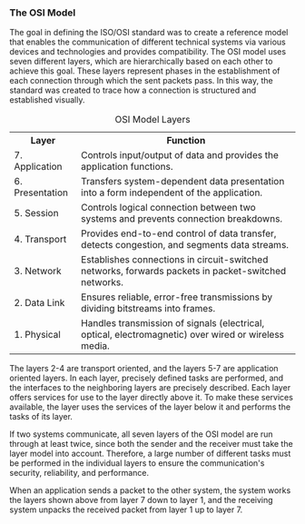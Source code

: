 <h3>The OSI Model</h3>

The goal in defining the ISO/OSI standard was to create a reference model that enables the communication of different technical systems via various devices and technologies and provides compatibility. The OSI model uses seven different layers, which are hierarchically based on each other to achieve this goal. These layers represent phases in the establishment of each connection through which the sent packets pass. In this way, the standard was created to trace how a connection is structured and established visually.

  <table>
    <caption>OSI Model Layers</caption>
    <tr>
      <th>Layer</th>
      <th>Function</th>
    </tr>
    <tr>
      <td>7. Application</td>
      <td>Controls input/output of data and provides the application functions.</td>
    </tr>
    <tr>
      <td>6. Presentation</td>
      <td>Transfers system-dependent data presentation into a form independent of the application.</td>
    </tr>
    <tr>
      <td>5. Session</td>
      <td>Controls logical connection between two systems and prevents connection breakdowns.</td>
    </tr>
    <tr>
      <td>4. Transport</td>
      <td>Provides end-to-end control of data transfer, detects congestion, and segments data streams.</td>
    </tr>
    <tr>
      <td>3. Network</td>
      <td>Establishes connections in circuit-switched networks, forwards packets in packet-switched networks.</td>
    </tr>
    <tr>
      <td>2. Data Link</td>
      <td>Ensures reliable, error-free transmissions by dividing bitstreams into frames.</td>
    </tr>
    <tr>
      <td>1. Physical</td>
      <td>Handles transmission of signals (electrical, optical, electromagnetic) over wired or wireless media.</td>
    </tr>
  </table>
  
The layers 2-4 are transport oriented, and the layers 5-7 are application oriented layers. In each layer, precisely defined tasks are performed, and the interfaces to the neighboring layers are precisely described. Each layer offers services for use to the layer directly above it. To make these services available, the layer uses the services of the layer below it and performs the tasks of its layer.

If two systems communicate, all seven layers of the OSI model are run through at least twice, since both the sender and the receiver must take the layer model into account. Therefore, a large number of different tasks must be performed in the individual layers to ensure the communication's security, reliability, and performance.

When an application sends a packet to the other system, the system works the layers shown above from layer 7 down to layer 1, and the receiving system unpacks the received packet from layer 1 up to layer 7.

